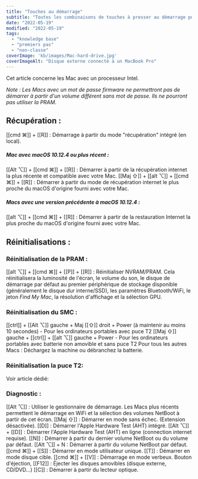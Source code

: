 ```yaml
---
title: "Touches au démarrage"
subtitle: "Toutes les combinaisons de touches à presser au démarrage pour des actions spéficiques sur Mac."
date: "2022-05-19"
modified: "2022-05-19"
tags: 
  - "knowledge base"
  - "premiers pas"
  - "non-classe"
coverImage: 'kb/images/Mac-hard-drive.jpg'
coverImageAlt: "Disque externe connecté à un MacBook Pro"
---
```


Cet article concerne les Mac avec un processeur Intel.

*Note : Les Macs avec un mot de passe firmware ne permettront pas de démarrer à partir d'un volume différent sans mot de passe. Ils ne pourront pas utiliser la PRAM.*

## Récupération :
[[cmd &#8984;]] + [[R]] : Démarrage à partir du mode "récupération" intégré (en local).

##### Mac avec macOS 10.12.4 ou plus récent :
[[Alt &#8997;]] +  [[cmd &#8984;]]  + [[R]] : Démarrer à partir de la récupération internet la plus récente et compatible avec votre Mac.
[[Maj &#8679;]] + [[alt &#8997;]] +  [[cmd &#8984;]]  + [[R]] : Démarrer à partir du mode de récupération internet le plus proche du macOS d'origine fourni avec votre Mac.

##### Macs avec une version précédente à macOS 10.12.4 :
[[alt &#8997;]] +  [[cmd &#8984;]]  + [[R]] : Démarrer à partir de la restauration Internet la plus proche du macOS d'origine fourni avec votre Mac.

## Réinitialisations :

### Réinitialisation de la PRAM :
[[alt &#8997;]] +  [[cmd &#8984;]]  + [[P]] + [[R]] : Réinitialiser NVRAM/PRAM. Cela réinitialisera la luminosité de l'écran, le volume du son, le disque de démarrage par défaut au premier périphérique de stockage disponible (généralement le disque dur interne/SSD), les paramètres Bluetooth/WiFi, le jeton *Find My Mac*, la résolution d'affichage et la sélection GPU.

### Réinitialisation du SMC :
[[ctrl]] + [[Alt &#8997;]] gauche + Maj [[&#8679;]] droit + Power (à maintenir au moins 10 secondes) - Pour les ordinateurs portables avec puce T2
[[Maj &#8679;]] gauche + [[ctrl]] + [[alt &#8997;]] gauche + Power - Pour les ordinateurs portables avec batterie non amovible et sans puce T2
Pour tous les autres Macs : Déchargez la machine ou débranchez la batterie.


### Réinitialisation la puce T2:
Voir article dédié: 

### Diagnostic :
[[Alt &#8997;]] : Utiliser le gestionnaire de démarrage. Les Macs plus récents permettent le démarrage en WiFi et la sélection des volumes NetBoot à partir de cet écran.
[[Maj &#8679;]] : Démarrer en mode sans échec. (Extension désactivée).
[[D]] : Démarrer l'Apple Hardware Test (AHT) intégré.
[[Alt &#8997;]] + [[D]] : Démarrer l'Apple Hardware Test (AHT) en ligne (connection internet requise).
[[N]] : Démarrer à partir du dernier volume NetBoot ou du volume par défaut. [[Alt &#8997;]] + N : Démarrer à partir du volume NetBoot par défaut.
[[cmd &#8984;]] + [[S]] : Démarrer en mode utilisateur unique.
[[T]] : Démarrer en mode disque cible.
[[cmd &#8984;]]  + [[V]] : Démarrage en mode verbeux.
Bouton d'éjection, [[F12]] : Éjecter les disques amovibles (disque externe, CD/DVD...)
[[C]] : Démarrer à partir du lecteur optique.